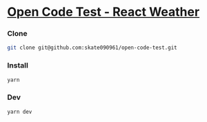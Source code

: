 # [Open Code Test - React Weather]()

### Clone

```bash
git clone git@github.com:skate090961/open-code-test.git
```

### Install

```bash
yarn
```

### Dev

```bash
yarn dev
```
